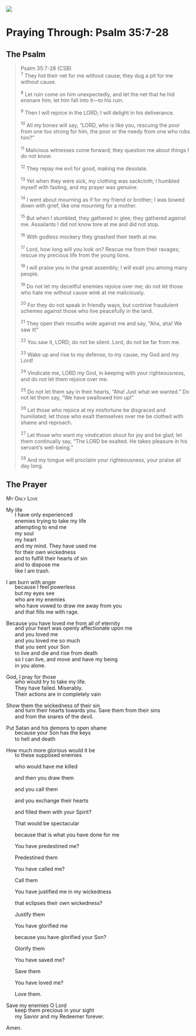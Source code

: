 <img class="intro-right" src="/images/art-paris-psalter.jpg">

<style>
  li {list-style-type: none;}
  p + ul {
    margin-top: -18px;
}
</style>

# Praying Through: Psalm 35:7-28

## The Psalm

>Psalm 35:7-28 (CSB)  
><sup>7</sup> They hid their net for me without cause; they dug a pit for me without cause. 
>
><sup>8</sup> Let ruin come on him unexpectedly, and let the net that he hid ensnare him; let him fall into it—to his ruin. 
>
><sup>9</sup> Then I will rejoice in the LORD; I will delight in his deliverance. 
>
><sup>10</sup> All my bones will say, “LORD, who is like you, rescuing the poor from one too strong for him, the poor or the needy from one who robs him?” 
>
><sup>11</sup> Malicious witnesses come forward; they question me about things I do not know. 
>
><sup>12</sup> They repay me evil for good, making me desolate. 
>
><sup>13</sup> Yet when they were sick, my clothing was sackcloth; I humbled myself with fasting, and my prayer was genuine. 
>
><sup>14</sup> I went about mourning as if for my friend or brother; I was bowed down with grief, like one mourning for a mother. 
>
><sup>15</sup> But when I stumbled, they gathered in glee; they gathered against me. Assailants I did not know tore at me and did not stop. 
>
><sup>16</sup> With godless mockery they gnashed their teeth at me. 
>
><sup>17</sup> Lord, how long will you look on? Rescue me from their ravages; rescue my precious life from the young lions. 
>
><sup>18</sup> I will praise you in the great assembly; I will exalt you among many people. 
>
><sup>19</sup> Do not let my deceitful enemies rejoice over me; do not let those who hate me without cause wink at me maliciously. 
>
><sup>20</sup> For they do not speak in friendly ways, but contrive fraudulent schemes against those who live peacefully in the land. 
>
><sup>21</sup> They open their mouths wide against me and say, “Aha, aha! We saw it!” 
>
><sup>22</sup> You saw it, LORD; do not be silent. Lord, do not be far from me. 
>
><sup>23</sup> Wake up and rise to my defense, to my cause, my God and my Lord! 
>
><sup>24</sup> Vindicate me, LORD my God, in keeping with your righteousness, and do not let them rejoice over me. 
>
><sup>25</sup> Do not let them say in their hearts, “Aha! Just what we wanted.” Do not let them say, “We have swallowed him up!” 
>
><sup>26</sup> Let those who rejoice at my misfortune be disgraced and humiliated; let those who exalt themselves over me be clothed with shame and reproach. 
>
><sup>27</sup> Let those who want my vindication shout for joy and be glad; let them continually say, “The LORD be exalted. He takes pleasure in his servant’s well-being.” 
>
><sup>28</sup> And my tongue will proclaim your righteousness, your praise all day long.

## The Prayer

<div style="font-variant: small-caps;">
My Only Love
</div>

My life
* I have only experienced
* enemies trying to take my life
* attempting to end me
* my soul
* my heart
* and my mind.
They have used me
* for their own wickedness
* and to fulfill their hearts of sin
* and to dispose me
* like I am trash.

I am burn with anger
* because I feel powerless
* but my eyes see
* who are my enemies
* who have vowed to draw me away from you
* and that fills me with rage.

Because you have loved me from all of eternity
* and your heart was openly affectionate upon me
* and you loved me
* and you loved me so much
* that you sent your Son
* to live and die and rise from death
* so I can live, and move and have my being
* in you alone.

God, I pray for those
* who would try to take my life.
* They have failed. Miserably.
* Their actions are in completely vain

Show them the wickedness of their sin
* and turn their hearts towards you.
Save them from their sins
* and from the snares of the devil.

Put Satan and his demons to open shame
* because your Son has the keys
* to hell and death

How much more glorious would it be
* to these supposed enemies
* who would have me killed
* and then you draw them
* and you call them
* and you exchange their hearts
* and filled them with your Spirit?
* That would be spectacular
* because that is what you have done for me
 
* You have predestined me?
* Predestined them
 
* You have called me?
* Call them
 
* You have justified me in my wickedness
* that eclipses their own wickedness?
* Justify them
 
* You have glorified me
* because you have glorified your Son?
* Glorify them
 
* You have saved me?
* Save them
 
* You have loved me?
* Love them.

Save my enemies O Lord
* keep them precious in your sight
* my Savior and my Redeemer forever.

Amen.
